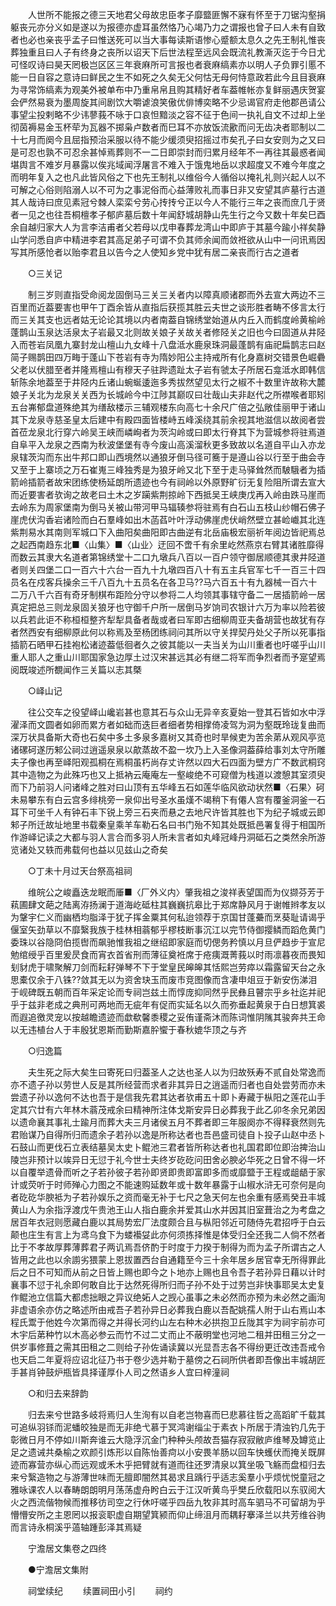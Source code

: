 <!-- { "loadSidebar": true } -->
　　人世所不能报之德三天地君父母故忠臣孝子靡盬匪懈不寐有怀至于刀锯沟壑捐躯丧元亦分义如是遂以为报德亦虚耳虽然恪乃心竭乃力之谓报也曾子曰人未有自致者也必也亲丧乎孟子曰惟送死可以当大事每读斯语惨心蹙额太息久之先王制礼惟丧葬独重且曰人子有终身之丧所以诏天下后世法程至远风会既流礼教澌灭迄于今日尤可怪叹诗曰昊天罔极岂区区三年衰麻所可言报也者衰麻缟素亦以明人子负罪引慝不能一日自容之意诗曰鲜民之生不如死之久矣无父何怙无母何恃意政若此今且目衰麻为寻常饰缟素为观美外被单布中乃重帛帛且购其精好者车葢帷帐亦复鲜丽遇庆贺宴会俨然易衰为墨周旋其间剧饮大嚼谑浪笑傲优俳博奕略不少忌谒官府走他郡邑请公事望尘投剌略不少讳蓼莪不咏于口哀怛黯淡之容不征于色间一执礼自文不过却上坐彻茵褥易金玉杯荦为瓦器不掷枭卢数者而巳耳不亦放饭流歠而问无齿决者耶制以二十七月而阕今且屈指预治采服以待不能少缓须臾招摇过市矣孔子曰女安则为之又曰是可忍也孰不可忍余甚悼焉葬则不一二日即崇封而归累月经年不一再往其最惑者闻堪舆言不难岁月暴露以俟兆域闻浮屠言不难入于饿鬼地岳以求超度又不难今年度之而明年复入之也凡此皆风俗之下也先王制礼以维俗今人循俗以掩礼礼则兴起人以不可解之心俗则陷溺人以不可为之事泥俗而心益薄败礼而事日非又安望其庐墓行古道其人哉诗曰庶见素冠兮棘人栾栾兮劳心抟抟兮正以今人不能行三年之丧而庶几于贤者一见之也往吾桐檀孝子郁庐墓后数十年闻舒城胡静山先生行之今又数十年矣巳酉余自越归家大人为言李洁甫者父若母以戊申春葬龙湾山中即庐于其墓今踰小祥矣静山学问悉自庐中精进李君其高足弟子可谓不负其师余闻而敛袵欲从山中一问讯焉因写其所感怆者以贻李君且以告今之人使知乡党中犹有居二亲丧而行古之道者 

　　○三关记 

　　制三岁则直指受命阅龙固倒马三关三关者内以障真顺诸郡而外去宣大两边不三百里而近葢要害也甲午丁酉余皆从直指后获揽其胜云夫世之谈形胜者畴不侈言太行而三关其支也远者姑无论论其境以内者南葢自锦绣堂始道从内丘入而鹤度岭黄榆岭蓬鹊山玉泉达活泉太子岩最又北则故关娘子关故关者修陉关之旧也今曰固道从井陉入而苍岩凤凰九寨封龙山檀山九女峰十八盘泜水鹿泉珠洞最蓬鹊有庙祀扁鹊志曰赵简子赐鹊田四万畮于蓬山下苍岩有寺为隋妙阳公主持戒所有化身嘉树交错景色崛礨父老以伏腊至者并隆焉檀山有穆天子驻跸遗趾太子岩有虢太子所居石龛泜水即韩信斩陈余地葢至于井陉内丘诸山蜿蜒逶迤多秀拔然望见太行之椒不十数里许故称大麓娘子关北为龙泉关关西为长城岭今中江陟其巅叹曰壮哉山夫非赵代之所襟喉者耶矧五台岪郁盘道殊绝其为缮敌楼示三辅观楼东向高七十余尺广倍之弘敞佳丽甲于诸山其下龙泉寺慈圣皇太后建中有殿四面皆楼峙五峰溪绕其前余视其地滋信以故阅者尝首莅龙泉北行穿六岭吴王峡而嶙峋者为茨沟岭或曰即太行脊其下为营城参将驻焉道自阜平入龙泉之西南为秋波堡堡有寺今废山高溪溜秋更多致故以名道自平山入亦龙泉辖茨沟而东出牛邦口即山西境然以通狼牙倒马径可簥于是遵山谷以行至于曲会寺又至于上寨顷之万石崔嵬三峰独秀是为狼牙岭又北下至于走马驿耸然而駊騀者为插箭岭插箭者故宋团练使杨延朗所遗迹也今有祠岭以外原野旷衍无复险阻所谓去宣大而近要害者欤询之故老曰土木之岁躏紫荆掠岭下西抵吴王峡庚戊再入岭由跌马崖而去岭东为周家堡南为倒马关被山带河甲马辐辏参将驻焉有白石山五枝山纱帽石佛子崖虎伏沟香岩诸险而白石羣峰如出木菡萏叶叶浮动佛崖虎伏峭然壁立甚崄巇其北连紫荆易水其南则军城口下入曲阳矣曲阳即古曲逆有北岳庙极宏丽祈年阅边皆祀焉总之起西南趋东北■〈山集〉■〈山业〉迂回不啻千有余里屹然燕京右臂其诸胜靡得而数云其隶大名道者第锦绣堂十二口九墩兵八百以一百户领守御居顺德其隶井陉道者则关四堡二口一百六十六台一百九十九墩四百八十有五主兵官军七千一百三十四员名在戍客兵操余三千八百九十五员名在各卫马??马六百五十有九器械一百六十二万八千六百有奇牙制棋布距险分守以参将二人均领其事辖守备二一居插箭岭一居真定把总三则龙泉固关狼牙也守御千户所一居倒马岁饷司农银计六万为率以险若彼以兵若此讵不称桓桓整齐犁犁具备者哉或者曰军即古细柳周亚夫备胡营也故犹有存者然西安有细柳原此何以称焉及至杨团练祠问其所以守关捍契丹处父子所以死事指插箭石晒甲石挂袍松诸迹葢低徊者久之彼其能以一夫当关为山川重者也吁嗟乎山川重人耶人之重山川耶国家急边厚土过汉宋甚远其必有继二将军而争烈者而予寔望焉阅既竣述所覩闻作三关篇以志其槩 

　　○峄山记 

　　往公交车之役望峄山巉岩甚也意其石与众山无异辛亥夏始一登其石皆如水中浮濯泽而文圆者如卵而累方者如础而迭巨者细者势相撑倚凌驾为洞为壑既玲珑复曲而深万状具备斯大奇也石矣中多土多泉多嘉树又其奇也时旱候吏为苦余苐从观风亭览诸磥砢遂历邾公祠过逍遥泉泉以歊蒸故不盈一坎乃上入圣像洞葢薛给事刘太守所雕夫子像也再至峄阳观孤桐在焉桐虽朽尚存丈许然以四大石四面为壁方广不数武桐窍其中造物之为此殊巧也又上抵衲云庵庵左一壑峻绝不可窥僧为栈道以渡憩其室须臾而下乃前羽人问诸峰之胜对曰山顶有五华峰五石如莲华临风欲动状然■〈石果〉砢未易攀东有白云宫多绯桃旁一泉仰出号圣水虽熯不竭稍下有僊人宫有覆釜洞釜一石耳下可坐千人有钟石丰下锐上旁三石夹而悬之去地尺许皆其胜也下为纪子城或云即邾子所迁故址地里书载秦皇乘羊车勒石名曰书门殆不知其处既抵邑署复得于相国所作游峄记读之大都与羽人言合而多羽人所未言者如丸峰冠峰丹洞砥石之类然余所游览诸处又轶而弗载何也益以见兹山之奇矣 

　　○丁未十月过天台祭高祖祠 

　　维皖公之峻矗迭龙眠而厜■〈厂外义内〉肇我祖之浚祥表望国而为仪撷芬芳于萟圃肆文葩之陆离洊扬澜于道海屹砥柱其巍巍抗皋比于郑席静风月于谢帷辫孝友以为鞶宇仁义而幽栖均脂泽于犹子挥金粟其何私迨领荐于京国甘蓬虆而烹葵耻请谒乎偃室矢劲草以不靡繄我族于桂林相蓊郁乎樛枝断事沉江以完节侍御撄鳞而蹈危黄门委珠以谷隐冏伯揽辔而飙驰惟我祖之继绍即家庭而切偲务矜慎以月旦俨趋步于宣尼勉绾绶乎百里爰昃食而宵衣首省刑而薄征奠袵席于疮痍溉菁莪以时雨凛暮夜而畏知刬豺虎于啸聚解刀剑而耘耔弹琴不下于堂皇民皞皞其恬熙岂劳瘁以霜露留天台之永思橐仅余于八铢??敛其无以为资舍玦玉而废市竞图像而含凄申俎豆于新安伤涕泪于岘碑既五朝而百年采定论而专祠岂兹土而惇庞抑同然乎民彝且瞽宗乎乡社迄并祀乎于兹非老成之典刑可两地而无疵年有促而实延名以久而弥垂起黄泉于白日想箕裘而遐追徼灵宠以按越瞻遗迹而歔欷馨黍稷之妥侑谨斋沐而陈词惟阴隲其骏奔共王命以无违植台人于丰殷犹恩斯而勤斯嘉肸蠁于春秋媲华顶之与齐 

　　○归逸篇 

　　夫生死之际大矣生曰寄死曰归葢圣人之达也圣人以为归故殀寿不贰自处常逸而亦不遗子孙以劳世人反是其所经营而求者非其异日之逍遥而归者也自处尝劳而亦未尝遗子孙以逸何不达也吾于是信我先君其达者欤甫五十即卜寿藏于枞阳之莲花山手定其穴廿有六年林木蓊茂戒余曰精神所注体戈斯安异日必葬我于此乙卯冬余兄弟因以遗命襄其事礼士踰月而葬大夫三月诸侯五月不葬者即三年服阕亦不得释衰然则先君贻谋乃自得所归而遗余子若孙以逸是所称达者也吾邑盛司徒自卜投子山赵中丞卜石鼓山而更伐石立表结墓吴太史卜鲲池三君者皆所称达者也礼国君即位即治捭治山陵岂非预计以竢异日无愆于礼今世士夫终岁矻矻问田舍必腴必华死之日曾不得一坏以自覆举遗骨而听之子若孙彼子若孙即贤即贵即富即多而或靡盬于王程或龃龉于家计或荧听于时师殚心力图之不能速购延数年或十数年暴露于山椒水浒无可奈何是向者矻矻华腴袛为子若孙娱乐之资而毫无补于七尺之急天何左也余重有感焉癸丑丰城黄山人为余指浮渡戊午贵池王山人指白鹿余并爱其山水并因其旧室葺治之为考盘之居百年衣冠则愿藏白鹿以其局势宏厂法度颇合且与枞阳邻近可随侍先君招呼于白云颠也庄生有言上为鸢乌食下为蝼襼姇此亦何须拣择惟是体受归全还我二人倘不然者比于不孝故厚葬薄葬君子两讥焉吾侪酌于时度于力揆于制得为而为孟子所谓古之人皆用之此也以余謭劣猥蒙上恩拔置西台自通籍至今三十余年居乡居官幸无所得罪此后之日不可知而从前之日皆上赐也即今之卜地亦上赐也且令吾子若孙异日藉以计时襄事不愆于礼余即何敢自比于达然死得所归而子孙不处于过劳岂非快事耶吴太史复作鲲池立信篇大都虑拙眼之异议绝妬人之觊心虽事之未必然而亦预为未必然之画洵非虚语余亦仿之略述所由戒吾子若孙异日必葬我白鹿以吾配姚孺人附于山右焉山本程氏鬻于他姓今次第而得之并得长河约山左右种木必拱抱卫丘陇其宇为祠宇前亦可木宇后苐种竹以木高必参云而竹不过二丈而止不蔽明堂也河地二租并田租三分之一供岁事修葺之需其田租之二则给子孙佐诵读冀以光显吾志各不得纷更迁改违吾戒令也天启二年夏将应诏北征乃书于卷少选并勒于墓傍之石祠所供者即吾像出丰城胡匠手甚肖钟鼓炉瓶皆具择谨厚仆人司之然语乡人宜曰梓潼祠 

　　○和归去来辞韵 

　　归去来兮世路多岐将焉归人生洵有以自老岂物喜而巳悲慕往哲之高蹈旷千载其可追纵羽铩而泥蟠皎独是而无非绝弋慕于冥鸿谢缁尘于素衣卜所居于清浊钓几先于彰微日月不停如川斯奔谁云大隐浮沉金门种种头颅故吾猫存寂寂敝庐维琴及罇览止足之遗诫共桑榆之欢颜引炼形以自陈怡善疴以小安畏羊肠以回车快蠖伏而掩关既屏迹而寡营亦纵心而远观或禾木乎把臂就有道而往还罗清泉以箕坐吸飞觞而盘桓归去来兮繄造物之与游薄世味而无膻即闇然其曷求且踽行乎适志奚羣小乎烦忧悦童冠之雅咏课农人以春畴朗朗明月荡荡虚舟盻白云于江汉听黄鸟乎樊丘欣载阳以东驭阅大火之西流偕物候而推移彷司空之行休吁嗟乎四岳九牧非其时高车驷马不可留胡为乎懵懵安所之主恩罔以报衮职虚自期望箕颍而仰止缔沮月而耦耔搴泽兰以共芳维谷驹而言诗永桐溪乎薖轴踵彭泽其焉疑 

　　宁澹居文集卷之四终 

　　●宁澹居文集附 

　　祠堂续纪 
　　续置祠田小引 
　　祠约 

